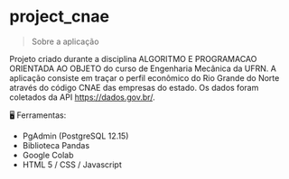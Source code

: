 # project_cnae

> Sobre a aplicação 

Projeto criado durante a disciplina ALGORITMO E PROGRAMACAO ORIENTADA AO OBJETO do curso de Engenharia Mecânica da UFRN. A aplicação consiste em traçar o perfil econômico do Rio Grande do Norte através do código CNAE das empresas do estado. Os dados foram coletados da API https://dados.gov.br/.

🖥 Ferramentas:

- PgAdmin (PostgreSQL 12.15)
- Biblioteca Pandas
- Google Colab 
- HTML 5 / CSS / Javascript 
